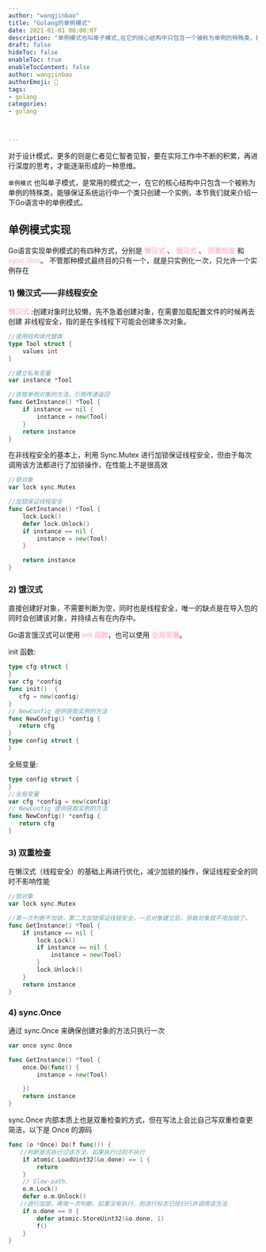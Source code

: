 ```yaml
---
author: "wangjinbao"
title: "Golang的单例模式"
date: 2021-01-01 00:00:07
description: "单例模式也叫单子模式,在它的核心结构中只包含一个被称为单例的特殊类，能够保证系统运行中一个类只创建一个实例"
draft: false
hideToc: false
enableToc: true
enableTocContent: false
author: wangjinbao
authorEmoji: 👻
tags: 
- golang
categories:
- golang



---
```

对于设计模式，更多的则是仁者见仁智者见智，要在实际工作中不断的积累，再进行深度的思考，才能逐渐形成的一种思维。

`单例模式` 也叫单子模式，是常用的模式之一，在它的核心结构中只包含一个被称为单例的特殊类，能够保证系统运行中一个类只创建一个实例，本节我们就来介绍一下Go语言中的单例模式。

## 单例模式实现
Go语言实现单例模式的有四种方式，分别是 <font color='pink'>**懒汉式**</font> 、 <font color='pink'>**饿汉式**</font> 、 <font color='pink'>**双重检查**</font> 和 <font color='pink'>**sync.Onc**</font>。
不管那种模式最终目的只有一个，就是只实例化一次，只允许一个实例存在
### 1) 懒汉式——非线程安全
<font color='pink'>**懒汉式**</font> :创建对象时比较懒，先不急着创建对象，在需要加载配置文件的时候再去创建
非线程安全，指的是在多线程下可能会创建多次对象。
```go
//使用结构体代替类
type Tool struct {
    values int
}

//建立私有变量
var instance *Tool

//获取单例对象的方法，引用传递返回
func GetInstance() *Tool {
    if instance == nil {
        instance = new(Tool)
    }
    return instance
}
```
在非线程安全的基本上，利用 Sync.Mutex 进行加锁保证线程安全，但由于每次调用该方法都进行了加锁操作，在性能上不是很高效
```go
//锁对象
var lock sync.Mutex

//加锁保证线程安全
func GetInstance() *Tool {
    lock.Lock()
    defer lock.Unlock()
    if instance == nil {
        instance = new(Tool)
    }

    return instance
}
```

### 2) 饿汉式
直接创建好对象，不需要判断为空，同时也是线程安全，唯一的缺点是在导入包的同时会创建该对象，并持续占有在内存中。

Go语言饿汉式可以使用 <font color='pink'>**init 函数**</font>，也可以使用 <font color='pink'>**全局变量**</font>。

init 函数:
```go
type cfg struct {
}
var cfg *config
func init()  {
   cfg = new(config)
}
// NewConfig 提供获取实例的方法
func NewConfig() *config {
   return cfg
}
type config struct {  
}
```
全局变量:
```go
type config struct {  
}
//全局变量
var cfg *config = new(config)
// NewConfig 提供获取实例的方法
func NewConfig() *config {
   return cfg
}
```

### 3) 双重检查
在懒汉式（线程安全）的基础上再进行优化，减少加锁的操作，保证线程安全的同时不影响性能
```go
//锁对象
var lock sync.Mutex

//第一次判断不加锁，第二次加锁保证线程安全，一旦对象建立后，获取对象就不用加锁了。
func GetInstance() *Tool {
    if instance == nil {
        lock.Lock()
        if instance == nil {
            instance = new(Tool)
        }
        lock.Unlock()
    }
    return instance
}
```

### 4) sync.Once
通过 sync.Once 来确保创建对象的方法只执行一次
```go
var once sync.Once

func GetInstance() *Tool {
    once.Do(func() {
        instance = new(Tool)

    })
    return instance
}
```
sync.Once 内部本质上也是双重检查的方式，但在写法上会比自己写双重检查更简洁，以下是 Once 的源码
```go
func (o *Once) Do(f func()) {
　　//判断是否执行过该方法，如果执行过则不执行
    if atomic.LoadUint32(&o.done) == 1 {
        return
    }
    // Slow-path.
    o.m.Lock()
    defer o.m.Unlock()
　　//进行加锁，再做一次判断，如果没有执行，则进行标志已经扫行并调用该方法
    if o.done == 0 {
        defer atomic.StoreUint32(&o.done, 1)
        f()
    }
}
```